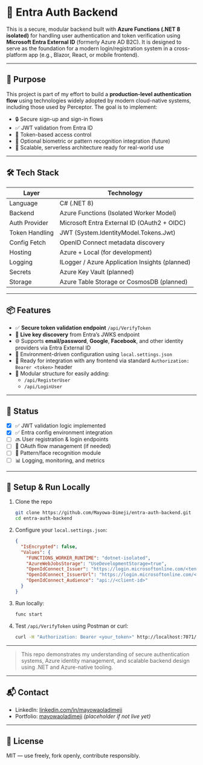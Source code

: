 # 🔐 Entra Auth Backend

This is a secure, modular backend built with **Azure Functions (.NET 8 isolated)** for handling user authentication and token verification using **Microsoft Entra External ID** (formerly Azure AD B2C). It is designed to serve as the foundation for a modern login/registration system in a cross-platform app (e.g., Blazor, React, or mobile frontend).

---

## 🎯 Purpose

This project is part of my effort to build a **production-level authentication flow** using technologies widely adopted by modern cloud-native systems, including those used by Perceptor. The goal is to implement:

- 🔒 Secure sign-up and sign-in flows
- ✅ JWT validation from Entra ID
- 🧠 Token-based access control
- 📸 Optional biometric or pattern recognition integration (future)
- 🚀 Scalable, serverless architecture ready for real-world use

---

## 🛠️ Tech Stack

| Layer          | Technology                                     |
| -------------- | ---------------------------------------------- |
| Language       | C# (.NET 8)                                    |
| Backend        | Azure Functions (Isolated Worker Model)        |
| Auth Provider  | Microsoft Entra External ID (OAuth2 + OIDC)    |
| Token Handling | JWT (System.IdentityModel.Tokens.Jwt)          |
| Config Fetch   | OpenID Connect metadata discovery              |
| Hosting        | Azure + Local (for development)                |
| Logging        | ILogger / Azure Application Insights (planned) |
| Secrets        | Azure Key Vault (planned)                      |
| Storage        | Azure Table Storage or CosmosDB (planned)      |

---

## 📦 Features

- ✅ **Secure token validation endpoint** `/api/VerifyToken`
- 🔄 **Live key discovery** from Entra’s JWKS endpoint
- 🌐 Supports **email/password**, **Google**, **Facebook**, and other identity providers via Entra External ID
- 📄 Environment-driven configuration using `local.settings.json`
- 🔌 Ready for integration with any frontend via standard `Authorization: Bearer <token>` header
- 📁 Modular structure for easily adding:
  - `/api/RegisterUser`
  - `/api/LoginUser`

---

## 📍 Status

- [x] ✅ JWT validation logic implemented
- [x] ✅ Entra config environment integration
- [ ] 🔜 User registration & login endpoints
- [ ] 🔐 OAuth flow management (if needed)
- [ ] 📸 Pattern/face recognition module
- [ ] 📊 Logging, monitoring, and metrics

---

## 🚧 Setup & Run Locally

1. Clone the repo

   ```bash
   git clone https://github.com/Mayowa-Dimeji/entra-auth-backend.git
   cd entra-auth-backend
   ```

2. Configure your `local.settings.json`:

   ```json
   {
     "IsEncrypted": false,
     "Values": {
       "FUNCTIONS_WORKER_RUNTIME": "dotnet-isolated",
       "AzureWebJobsStorage": "UseDevelopmentStorage=true",
       "OpenIdConnect_Issuer": "https://login.microsoftonline.com/<tenant-id>/v2.0",
       "OpenIdConnect_IssuerUrl": "https://login.microsoftonline.com/<tenant-id>/v2.0",
       "OpenIdConnect_Audience": "api://<client-id>"
     }
   }
   ```

3. Run locally:

   ```bash
   func start
   ```

4. Test `/api/VerifyToken` using Postman or curl:
   ```bash
   curl -H "Authorization: Bearer <your_token>" http://localhost:7071/api/VerifyToken
   ```

---

> This repo demonstrates my understanding of secure authentication systems, Azure identity management, and scalable backend design using .NET and Azure-native tooling.

---

## 📬 Contact

- LinkedIn: [linkedin.com/in/mayowaoladimeji](https://www.linkedin.com/in/mayowa-oladimeji/)
- Portfolio: [mayowaoladimeji](https://my-portfolio-gamma-bay-50.vercel.app/) _(placeholder if not live yet)_

---

## 📝 License

MIT — use freely, fork openly, contribute responsibly.
